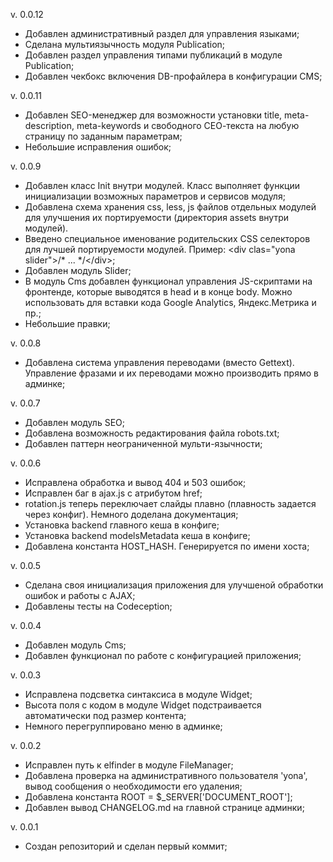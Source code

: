 v. 0.0.12
- Добавлен административный раздел для управления языками;
- Сделана мультиязычность модуля Publication;
- Добавлен раздел управления типами публикаций в модуле Publication;
- Добавлен чекбокс включения DB-профайлера в конфигурации CMS;

v. 0.0.11
- Добавлен SEO-менеджер для возможности установки title, meta-description, meta-keywords и свободного СЕО-текста на любую страницу по заданным параметрам;
- Небольшие исправления ошибок;

v. 0.0.9
- Добавлен класс Init внутри модулей. Класс выполняет функции инициализации возможных параметров и сервисов модуля;
- Добавлена схема хранения css, less, js файлов отдельных модулей для улучшения их портируемости (директория assets внутри модулей).
- Введено специальное именование родительских CSS селекторов для лучшей портируемости модулей. Пример: &lt;div clas=&quot;yona slider&quot;&gt;/* ... */&lt;/div&gt;;
- Добавлен модуль Slider;
- В модуль Cms добавлен функционал управления JS-скриптами на фронтенде, которые выводятся в head и в конце body. Можно использовать для вставки кода Google Analytics, Яндекс.Метрика и пр.;
- Небольшие правки;

v. 0.0.8
- Добавлена система управления переводами (вместо Gettext). Управление фразами и их переводами можно производить прямо в админке;

v. 0.0.7
- Добавлен модуль SEO;
- Добавлена возможность редактирования файла robots.txt;
- Добавлен паттерн неограниченной мульти-язычности;

v. 0.0.6
- Исправлена обработка и вывод 404 и 503 ошибок;
- Исправлен баг в ajax.js с атрибутом href;
- rotation.js теперь переключает слайды плавно (плавность задается через конфиг). Немного доделана документация;
- Установка backend главного кеша в конфиге;
- Установка backend modelsMetadata кеша в конфиге;
- Добавлена константа HOST_HASH. Генерируется по имени хоста;

v. 0.0.5
- Сделана своя инициализация приложения для улучшеной обработки ошибок и работы с AJAX;
- Добавлены тесты на Codeception;

v. 0.0.4
- Добавлен модуль Cms;
- Добавлен функционал по работе с конфигурацией приложения;

v. 0.0.3
- Исправлена подсветка синтаксиса в модуле Widget;
- Высота поля с кодом в модуле Widget подстраивается автоматически под размер контента;
- Немного перегруппировано меню в админке;

v. 0.0.2
- Исправлен путь к elfinder в модуле FileManager;
- Добавлена проверка на административного пользователя 'yona', вывод сообщения о необходимости его удаления;
- Добавлена константа ROOT = $_SERVER['DOCUMENT_ROOT'];
- Добавлен вывод CHANGELOG.md на главной странице админки;

v. 0.0.1
- Создан репозиторий и сделан первый коммит;
